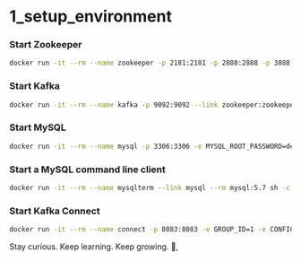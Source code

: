 # 1_setup_environment

### Start Zookeeper

```sh
docker run -it --rm --name zookeeper -p 2181:2181 -p 2888:2888 -p 3888:3888 debezium/zookeeper:1.2
```

### Start Kafka

```sh
docker run -it --rm --name kafka -p 9092:9092 --link zookeeper:zookeeper debezium/kafka:1.2
```

### Start MySQL

```sh
docker run -it --rm --name mysql -p 3306:3306 -e MYSQL_ROOT_PASSWORD=debezium -e MYSQL_USER=mysqluser -e MYSQL_PASSWORD=mysqlpw debezium/example-mysql:1.2
```

### Start a MySQL command line client

```sh
docker run -it --rm --name mysqlterm --link mysql --rm mysql:5.7 sh -c 'exec mysql -h"$MYSQL_PORT_3306_TCP_ADDR" -P"$MYSQL_PORT_3306_TCP_PORT" -uroot -p"$MYSQL_ENV_MYSQL_ROOT_PASSWORD"'
```

### Start Kafka Connect

```sh
docker run -it --rm --name connect -p 8083:8083 -e GROUP_ID=1 -e CONFIG_STORAGE_TOPIC=my_connect_configs -e OFFSET_STORAGE_TOPIC=my_connect_offsets -e STATUS_STORAGE_TOPIC=my_connect_statuses --link zookeeper:zookeeper --link kafka:kafka --link mysql:mysql debezium/connect:1.2
```


<!-- INSPIRATIONAL_QUOTE_START -->
Stay curious. Keep learning. Keep growing.
👀,
<!-- INSPIRATIONAL_QUOTE_END -->

